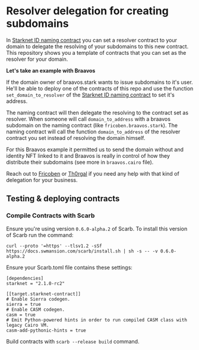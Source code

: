 # Resolver delegation for creating subdomains

In [Starknet ID naming contract](https://github.com/starknet-id/naming_contract) you can set a resolver contract to your domain to delegate the resolving of your subdomains to this new contract. This repository shows you a template of contracts that you can set as the resolver for your domain.

**Let's take an example with Braavos**

If the domain owner of braavos.stark wants to issue subdomains to it's user. He'll be able to deploy one of the contracts of this repo and use the function `set_domain_to_resolver` of the [Starknet ID naming contract](https://github.com/starknet-id/naming_contract) to set it's address.

The naming contract will then delegate the resolving to the contract set as resolver. When someone will call `domain_to_address` with a braavos subdomain on the naming contract (like `fricoben.braavos.stark`). The naming contract will call the function `domain_to_address` of the resolver contract you set instead of resolving the domain himself.

For this Braavos example it permitted us to send the domain without and identity NFT linked to it and Braavos is really in control of how they distribute their subdomains (see more in `braavos.cairo` file).

Reach out to [Fricoben](https://twitter.com/fricoben) or [Th0rgal](https://twitter.com/Th0rgal_) if you need any help with that kind of delegation for your business.

## Testing & deploying contracts

### Compile Contracts with Scarb

Ensure you're using version `0.6.0-alpha.2` of Scarb. To install this version of Scarb run the command:

```
curl --proto '=https' --tlsv1.2 -sSf https://docs.swmansion.com/scarb/install.sh | sh -s -- -v 0.6.0-alpha.2
```

Ensure your Scarb.toml file contains these settings:

```
[dependencies]
starknet = "2.1.0-rc2"

[[target.starknet-contract]]
# Enable Sierra codegen.
sierra = true
# Enable CASM codegen.
casm = true
# Emit Python-powered hints in order to run compiled CASM class with legacy Cairo VM.
casm-add-pythonic-hints = true
```

Build contracts with `scarb --release build` command.
